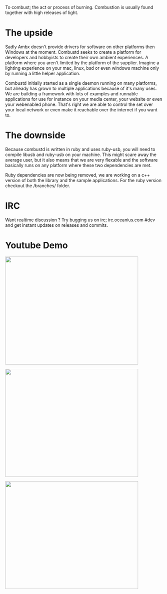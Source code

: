 To combust; the act or process of burning. Combustion is usually found together with high releases of light.

# The upside #
Sadly Ambx doesn't provide drivers for software on other platforms then Windows at the moment. Combustd seeks to create a platform for developers and hobbyists to create their own ambient experiences. A platform where you aren't limited by the platform of the supplier. Imagine a lighting experience on your mac, linux, bsd or even windows machine only by running a little helper application.

Combustd initially started as a single daemon running on many platforms, but already has grown to multiple applications because of it's many uses. We are building a framework with lots of examples and runnable applications for use for instance on your media center, your website or even your webenabled phone. That's right we are able to control the set over your local network or even make it reachable over the internet if you want to.

# The downside #
Because combustd is written in ruby and uses ruby-usb, you will need to compile libusb and ruby-usb on your machine. This might scare away the average user, but it also means that we are very flexable and the software basically runs on any platform where these two dependencies are met.

Ruby dependencies are now being removed, we are working on a c++ version of both the library and the sample applications. For the ruby version checkout the /branches/ folder.

# IRC #
Want realtime discussion ? Try bugging us on irc; irc.oceanius.com #dev and get instant updates on releases and commits.

# Youtube Demo #
<a href='http://www.youtube.com/watch?feature=player_embedded&v=1a4jGWLOqjk' target='_blank'><img src='http://img.youtube.com/vi/1a4jGWLOqjk/0.jpg' width='425' height=344 /></a>

<a href='http://www.youtube.com/watch?feature=player_embedded&v=00itDwamxQs' target='_blank'><img src='http://img.youtube.com/vi/00itDwamxQs/0.jpg' width='425' height=344 /></a>

<a href='http://www.youtube.com/watch?feature=player_embedded&v=mTSKKkmcfW0' target='_blank'><img src='http://img.youtube.com/vi/mTSKKkmcfW0/0.jpg' width='425' height=344 /></a>